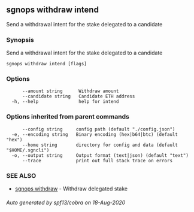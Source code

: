 ## sgnops withdraw intend

Send a withdrawal intent for the stake delegated to a candidate

### Synopsis

Send a withdrawal intent for the stake delegated to a candidate

```
sgnops withdraw intend [flags]
```

### Options

```
      --amount string      Withdraw amount
      --candidate string   Candidate ETH address
  -h, --help               help for intend
```

### Options inherited from parent commands

```
      --config string     config path (default "./config.json")
  -e, --encoding string   Binary encoding (hex|b64|btc) (default "hex")
      --home string       directory for config and data (default "$HOME/.sgncli")
  -o, --output string     Output format (text|json) (default "text")
      --trace             print out full stack trace on errors
```

### SEE ALSO

* [sgnops withdraw](sgnops_withdraw.md)	 - Withdraw delegated stake

###### Auto generated by spf13/cobra on 18-Aug-2020
